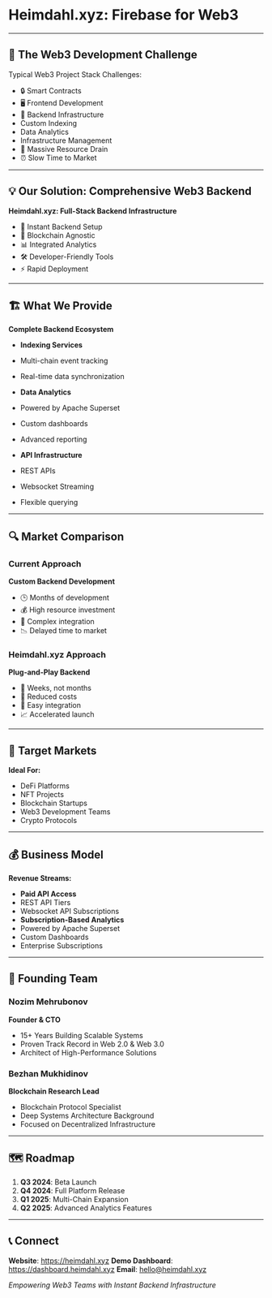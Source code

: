 # Heimdahl.xyz: Firebase for Web3

---

## 🚧 The Web3 Development Challenge

Typical Web3 Project Stack Challenges:
- 🔒 Smart Contracts
- 🖥️ Frontend Development
- 🧩 Backend Infrastructure
 - Custom Indexing
 - Data Analytics
 - Infrastructure Management
- 💸 Massive Resource Drain
- ⏰ Slow Time to Market

---

## 💡 Our Solution: Comprehensive Web3 Backend

**Heimdahl.xyz: Full-Stack Backend Infrastructure**
- 🚀 Instant Backend Setup
- 🔗 Blockchain Agnostic
- 📊 Integrated Analytics
- 🛠️ Developer-Friendly Tools
- ⚡ Rapid Deployment

---

## 🏗️ What We Provide

**Complete Backend Ecosystem**
- **Indexing Services**
 - Multi-chain event tracking
 - Real-time data synchronization

- **Data Analytics**
 - Powered by Apache Superset
 - Custom dashboards
 - Advanced reporting

- **API Infrastructure**
 - REST APIs
 - Websocket Streaming
 - Flexible querying

---

## 🔍 Market Comparison

### Current Approach
**Custom Backend Development**
- 🕒 Months of development
- 💰 High resource investment
- 🧩 Complex integration
- 📉 Delayed time to market

### Heimdahl.xyz Approach
**Plug-and-Play Backend**
- 🚀 Weeks, not months
- 💸 Reduced costs
- 🔌 Easy integration
- 📈 Accelerated launch

---

## 🎯 Target Markets

**Ideal For:**
- DeFi Platforms
- NFT Projects
- Blockchain Startups
- Web3 Development Teams
- Crypto Protocols

---

## 💰 Business Model

**Revenue Streams:**
- **Paid API Access**
 - REST API Tiers
 - Websocket API Subscriptions
- **Subscription-Based Analytics**
 - Powered by Apache Superset
 - Custom Dashboards
- Enterprise Subscriptions

---

## 👥 Founding Team

### Nozim Mehrubonov
**Founder & CTO**
- 15+ Years Building Scalable Systems
- Proven Track Record in Web 2.0 & Web 3.0
- Architect of High-Performance Solutions

### Bezhan Mukhidinov
**Blockchain Research Lead**
- Blockchain Protocol Specialist
- Deep Systems Architecture Background
- Focused on Decentralized Infrastructure

---

## 🗺️ Roadmap

1. **Q3 2024**: Beta Launch
2. **Q4 2024**: Full Platform Release
3. **Q1 2025**: Multi-Chain Expansion
4. **Q2 2025**: Advanced Analytics Features

---

## 📞 Connect

**Website**: https://heimdahl.xyz
**Demo Dashboard**: https://dashboard.heimdahl.xyz
**Email**: hello@heimdahl.xyz

*Empowering Web3 Teams with Instant Backend Infrastructure*
